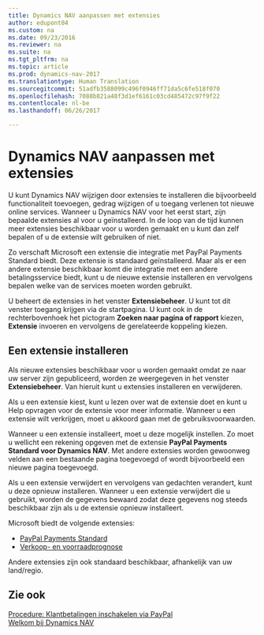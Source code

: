 ```yaml
---
title: Dynamics NAV aanpassen met extensies
author: edupont04
ms.custom: na
ms.date: 09/23/2016
ms.reviewer: na
ms.suite: na
ms.tgt_pltfrm: na
ms.topic: article
ms.prod: dynamics-nav-2017
ms.translationtype: Human Translation
ms.sourcegitcommit: 51adfb3588099c496f0946ff71da5c6fe518f070
ms.openlocfilehash: 7088b821a48f3d1ef6161c03cd485472c97f9f22
ms.contentlocale: nl-be
ms.lasthandoff: 06/26/2017

---
```


# <a name="customizing-dynamics-nav-using-extensions"></a>Dynamics NAV aanpassen met extensies
U kunt Dynamics NAV wijzigen door extensies te installeren die bijvoorbeeld functionaliteit toevoegen, gedrag wijzigen of u toegang verlenen tot nieuwe online services.
Wanneer u Dynamics NAV voor het eerst start, zijn bepaalde extensies al voor u geïnstalleerd. In de loop van de tijd kunnen meer extensies beschikbaar voor u worden gemaakt en u kunt dan zelf bepalen of u de extensie wilt gebruiken of niet.

Zo verschaft Microsoft een extensie die integratie met PayPal Payments Standard biedt. Deze extensie is standaard geïnstalleerd.
Maar als er een andere extensie beschikbaar komt die integratie met een andere betalingsservice biedt, kunt u de nieuwe extensie installeren en vervolgens bepalen welke van de services moeten worden gebruikt.  

U beheert de extensies in het venster **Extensiebeheer**. U kunt tot dit venster toegang krijgen via de startpagina. U kunt ook in de rechterbovenhoek het pictogram **Zoeken naar pagina of rapport** kiezen, **Extensie** invoeren en vervolgens de gerelateerde koppeling kiezen.   

## <a name="installing-an-extension"></a>Een extensie installeren
Als nieuwe extensies beschikbaar voor u worden gemaakt omdat ze naar uw server zijn gepubliceerd, worden ze weergegeven in het venster **Extensiebeheer**. Van hieruit kunt u extensies installeren en verwijderen.  

Als u een extensie kiest, kunt u lezen over wat de extensie doet en kunt u Help opvragen voor de extensie voor meer informatie. Wanneer u een extensie wilt verkrijgen, moet u akkoord gaan met de gebruiksvoorwaarden.  

Wanneer u een extensie installeert, moet u deze mogelijk instellen. Zo moet u wellicht een rekening opgeven met de extensie **PayPal Payments Standard voor Dynamics NAV**.
Met andere extensies worden gewoonweg velden aan een bestaande pagina toegevoegd of wordt bijvoorbeeld een nieuwe pagina toegevoegd.   

Als u een extensie verwijdert en vervolgens van gedachten verandert, kunt u deze opnieuw installeren. Wanneer u een extensie verwijdert die u gebruikt, worden de gegevens bewaard zodat deze gegevens nog steeds beschikbaar zijn als u de extensie opnieuw installeert.  

Microsoft biedt de volgende extensies:  
- [PayPal Payments Standard](ui-extensions-paypal-payments-standard.md)  
- [Verkoop- en voorraadprognose](ui-extensions-sales-forecast.md)  

Andere extensies zijn ook standaard beschikbaar, afhankelijk van uw land/regio.

## <a name="see-also"></a>Zie ook  
[Procedure: Klantbetalingen inschakelen via PayPal](sales-how-enable-customer-payments-paypal.md)  
[Welkom bij Dynamics NAV](across-get-started.md)  

